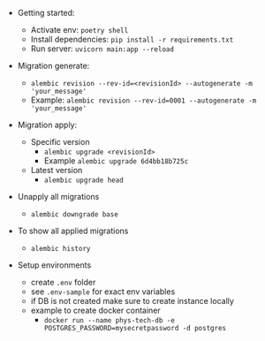 * Getting started: 
  - Activate env: `poetry shell`
  - Install dependencies: `pip install -r requirements.txt`
  - Run server: `uvicorn main:app --reload`

* Migration generate:
  - `alembic revision --rev-id=<revisionId> --autogenerate -m 'your_message'`
  - Example: `alembic revision --rev-id=0001 --autogenerate -m 'your_message'`

* Migration apply:
  - Specific version
    - `alembic upgrade <revisionId>`
    - Example `alembic upgrade 6d4bb18b725c`
  - Latest version
    - `alembic upgrade head`

* Unapply all migrations
  - `alembic downgrade base`

* To show all applied migrations
  * `alembic history`

* Setup environments
  * create `.env` folder
  * see `.env-sample` for exact env variables 
  * if DB is not created make sure to create instance locally
  * example to create docker container
    * `docker run --name phys-tech-db -e POSTGRES_PASSWORD=mysecretpassword -d postgres`

